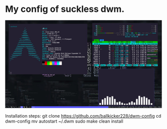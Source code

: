 # My config of suckless dwm.

![Screenshot](https://github.com/ballkicker228/dwm-config/blob/main/screen.jpg?raw=true)

Installation steps:
git clone https://github.com/ballkicker228/dwm-config
cd dwm-config
mv autostart ~/.dwm
sudo make clean install
